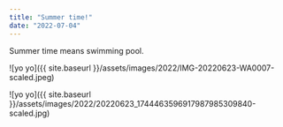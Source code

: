 ```yaml
---
title: "Summer time!"
date: "2022-07-04"
---
```


Summer time means swimming pool.

![yo yo]({{ site.baseurl }}/assets/images/2022/IMG-20220623-WA0007-scaled.jpeg)

![yo yo]({{ site.baseurl }}/assets/images/2022/20220623_1744463596917987985309840-scaled.jpg)
